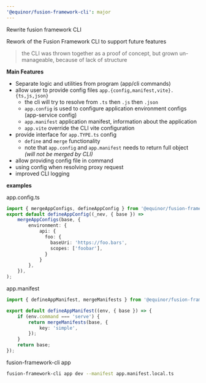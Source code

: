 ```yaml
---
'@equinor/fusion-framework-cli': major
---
```


Rewrite fusion framework CLI

Rework of the Fusion Framework CLI to support future features

> the CLI was thrown together as a proof of concept, but grown un-manageable, because of lack of structure

**Main Features**

- Separate logic and utilities from program (app/cli commands)
- allow user to provide config files `app.{config,manifest,vite}.{ts,js,json}`
  - the cli will try to resolve from `.ts` then `.js` then `.json`
  - `app.config` is used to configure application environment configs (app-service config)
  - `app.manifest` application manifest, information about the application
  - `app.vite` override the CLI vite configuration
- provide interface for `app.TYPE.ts` config
  - `define` and `merge` functionality
  - note that `app.config` and `app.manifest` needs to return full object _(will not be merged by CLI)_
- allow providing config file in command
- using config when resolving proxy request
- improved CLI logging

**examples**

app.config.ts 
```ts
import { mergeAppConfigs, defineAppConfig } from '@equinor/fusion-framework-cli';
export default defineAppConfig((_nev, { base }) =>
    mergeAppConfigs(base, {
        environment: {
            api: {
              foo: {
                baseUri: 'https://foo.bars',
                scopes: ['foobar'],
              }
            }
        },
    }),
);
```

app.manifest
```ts
import { defineAppManifest, mergeManifests } from '@equinor/fusion-framework-cli';

export default defineAppManifest((env, { base }) => {
    if (env.command === 'serve') {
        return mergeManifests(base, {
            key: 'simple',
        });
    }
    return base;
});
```

fusion-framework-cli app
```sh
fusion-framework-cli app dev --manifest app.manifest.local.ts
```


